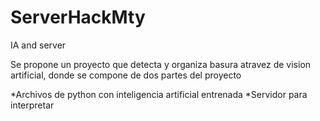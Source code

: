 # ServerHackMty
 IA and server

Se propone un proyecto que detecta y organiza basura atravez de vision artificial, donde se compone de dos partes del proyecto

*Archivos de python con inteligencia artificial entrenada
*Servidor para interpretar